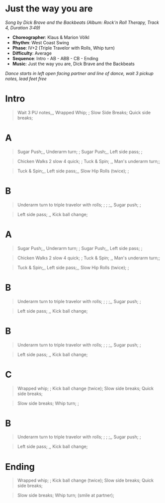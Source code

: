 # Just the way you are
*Song by Dick Brave and the Backbeats (Album: Rock'n Roll Therapy, Track 4, Duration 3:49)*

* **Choreographer**: Klaus & Marion Völkl
* **Rhythm**: West Coast Swing
* **Phase**: IV+2 (Triple Travelor with Rolls, Whip turn)
* **Difficulty**: Average
* **Sequence**: Intro - AB - ABB - CB - Ending
* **Music**: Just the way you are, Dick Brave and the Backbeats

*Dance starts in left open facing partner and line of dance, wait 3 pickup notes, lead feet free*

# Intro

> Wait 3 PU notes,,, Wrapped Whip; ; Slow Side Breaks; Quick side breaks;

# A

> Sugar Push;,, Underarm turn; ; Sugar Push;,, Left side pass; ;

> Chicken Walks 2 slow 4 quick; ; Tuck & Spin; ,, Man's underarm turn;;

> Tuck & Spin;,, Left side pass;,, Slow Hip Rolls (twice); ;

# B

> Underarm turn to triple travelor with rolls; ; ; ;,, Sugar push; ;

> Left side pass; ,, Kick ball change;

# A

> Sugar Push;,, Underarm turn; ; Sugar Push;,, Left side pass; ;

> Chicken Walks 2 slow 4 quick; ; Tuck & Spin; ,, Man's underarm turn;;

> Tuck & Spin;,, Left side pass;,, Slow Hip Rolls (twice); ;

# B

> Underarm turn to triple travelor with rolls; ; ; ;,, Sugar push; ;

> Left side pass; ,, Kick ball change;

# B

> Underarm turn to triple travelor with rolls; ; ; ;,, Sugar push; ;

> Left side pass; ,, Kick ball change;


# C

> Wrapped whip; ; Kick ball change (twice); Slow side breaks; Quick side breaks;

> Slow side breaks; Whip turn; ;

# B

> Underarm turn to triple travelor with rolls; ; ; ;,, Sugar push; ;

> Left side pass; ,, Kick ball change;


# Ending

> Wrapped whip; ; Kick ball change (twice); Slow side breaks; Quick side breaks;

> Slow side breaks; Whip turn; (smile at partner);
